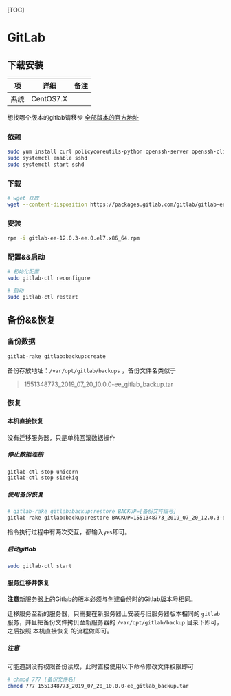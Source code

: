 [TOC]

# GitLab

## 下载安装

| 项   | 详细      | 备注 |
| ---- | --------- | ---- |
| 系统 | CentOS7.X |      |

想找哪个版本的gitlab请移步 [全部版本的官方地址](https://packages.gitlab.com/gitlab/gitlab-ee) 

### 依赖

```bash
sudo yum install curl policycoreutils-python openssh-server openssh-clients
sudo systemctl enable sshd
sudo systemctl start sshd
```

### 下载

```bash
# wget 获取
wget --content-disposition https://packages.gitlab.com/gitlab/gitlab-ee/packages/ol/7/gitlab-ee-12.0.3-ee.0.el7.x86_64.rpm/download.rpm
```

### 安装

```bash
rpm -i gitlab-ee-12.0.3-ee.0.el7.x86_64.rpm
```

### 配置&&启动

```bash
# 初始化配置
sudo gitlab-ctl reconfigure

# 启动
sudo gitlab-ctl restart
```

## 备份&&恢复

### 备份数据 

```bash
gitlab-rake gitlab:backup:create
```

备份存放地址：`/var/opt/gitlab/backups` ，备份文件名类似于

> 1551348773_2019_07_20_10.0.0-ee_gitlab_backup.tar

### 恢复

#### 本机直接恢复

没有迁移服务器，只是单纯回滚数据操作

##### 停止数据连接

```bash
gitlab-ctl stop unicorn
gitlab-ctl stop sidekiq
```

##### 使用备份恢复

```bash
# gitlab-rake gitlab:backup:restore BACKUP=[备份文件编号]
gitlab-rake gitlab:backup:restore BACKUP=1551348773_2019_07_20_12.0.3-ee
```

指令执行过程中有两次交互，都输入`yes`即可。

##### 启动gitlab

```bash
sudo gitlab-ctl start
```

#### 服务迁移并恢复

**注意**新服务器上的Gitlab的版本必须与创建备份时的Gitlab版本号相同。

迁移服务至新的服务器，只需要在新服务器上安装与旧服务器版本相同的 `gitlab` 服务，并且把备份文件拷贝至新服务器的 `/var/opt/gitlab/backup` 目录下即可，之后按照 本机直接恢复 的流程做即可。

##### 注意

可能遇到没有权限备份读取，此时直接使用以下命令修改文件权限即可

```bash
# chmod 777 [备份文件名]
chmod 777 1551348773_2019_07_20_10.0.0-ee_gitlab_backup.tar
```

